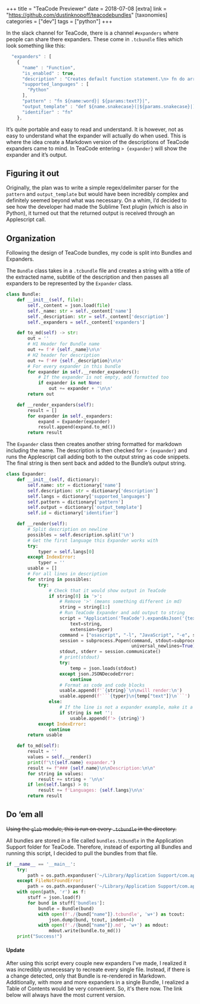 +++
title = "TeaCode Previewer"
date = 2018-07-08
[extra]
link = "https://github.com/dustinknopoff/teacodebundles"
[taxonomies]
categories = ["dev"]
tags = ["python"]
+++

In the slack channel for TeaCode, there is a channel `#expanders` where people can share there expanders. These come in `.tcbundle` files which look something like this:

```js
  "expanders" : [
    {
      "name" : "Function",
      "is_enabled" : true,
      "description" : "Creates default function statement.\n> fn do arr\n\n\n> fn do",
      "supported_languages" : [
        "Python"
      ],
      "pattern" : "fn ${name:word}| ${params:text?}|",
      "output_template" : "def ${name.snakecase}(|${params.snakecase}|):\n\t#",
      "identifier" : "fn"
    },
```

It’s quite portable and easy to read and understand. It is however, not as easy to understand what the expander will actually do when used. This is where the idea create a Markdown version of the descriptions of TeaCode expanders came to mind. In TeaCode entering `> {expander}` will show the expander and it’s output.

## Figuring it out

Originally, the plan was to write a simple regex/delimiter parser for the `pattern` and `output_template` but would have been incredibly complex and definitely seemed beyond what was necessary. On a whim, I’d decided to see how the developer had made the Sublime Text plugin (which is also in Python), it turned out that the returned output is received through an Applescript call.

## Organization

Following the design of TeaCode bundles, my code is split into Bundles and Expanders.

The `Bundle` class takes in a `.tcbundle` file and creates a string with a title of the extracted name, subtitle of the description and then passes all expanders to be represented by the `Expander` class.

```python
class Bundle:
    def __init__(self, file):
        self._content = json.load(file)
        self._name: str = self._content['name']
        self._description: str = self._content['description']
        self._expanders = self._content['expanders']

    def to_md(self) -> str:
        out = ''
        # H1 Header for Bundle name
        out += f'# {self._name}\n\n'
        # H2 header for description
        out += f'## {self._description}\n\n'
        # For every expander in this bundle
        for expander in self.__render_expanders():
            # If the expander is not empty, add formatted too
            if expander is not None:
                out += expander + '\n\n'
        return out

    def __render_expanders(self):
        result = []
        for expander in self._expanders:
            expand = Expander(expander)
            result.append(expand.to_md())
        return result
```

The `Expander` class then creates another string formatted for markdown including the name. The description is then checked for `> {expander}` and runs the Applescript call adding both to the output string as code snippets. The final string is then sent back and added to the Bundle’s output string.

````python
class Expander:
    def __init__(self, dictionary):
        self.name: str = dictionary['name']
        self.description: str = dictionary['description']
        self.langs = dictionary['supported_languages']
        self.pattern = dictionary['pattern']
        self.output = dictionary['output_template']
        self.id = dictionary['identifier']

    def __render(self):
        # Split description on newline
        possibles = self.description.split('\n')
        # Get the first language this Expander works with
        try:
            typer = self.langs[0]
        except IndexError:
            typer = ''
        usable = []
        # For all lines in description
        for string in possibles:
            try:
                # Check that it would show output in TeaCode
                if string[0] is '>':
                    # Remove '>' (means something different in md)
                    string = string[1:]
                    # Run TeaCode Expander and add output to string
                    script = "Application('TeaCode').expandAsJson('{text}', {{ 'extension': '{extension}' }})".format(
                        text=string,
                        extension=typer)
                    command = ["osascript", "-l", "JavaScript", "-e", script]
                    session = subprocess.Popen(command, stdout=subprocess.PIPE, stderr=subprocess.PIPE,
                                               universal_newlines=True)
                    stdout, stderr = session.communicate()
                    # print(stdout)
                    try:
                        temp = json.loads(stdout)
                    except json.JSONDecodeError:
                        continue
                    # Format as code and code blocks
                    usable.append(f'`{string}`\n\nwill render:\n')
                    usable.append(f'```{typer}\n{temp["text"]}\n```')
                else:
                    # If the line is not a expander example, make it a blockquote
                    if string is not '':
                        usable.append(f'> {string}')
            except IndexError:
                continue
        return usable

    def to_md(self):
        result = ''
        values = self.__render()
        print(f"\t{self.name} expander.")
        result += f"### {self.name}\n\nDescription:\n\n"
        for string in values:
            result += string + '\n\n'
        if len(self.langs) > 0:
            result += f'Languages: {self.langs}\n\n'
        return result
````

## Do ‘em all

~~Using the `glob` module, this is run on every `.tcbundle` in the directory.~~

All bundles are stored in a file called `bundles.tcbundle` in the Application Support folder for TeaCode. Therefore, instead of exporting all Bundles and running this script, I decided to pull the bundles from that file.

```python
if __name__ == '__main__':
    try:
        path = os.path.expanduser('~/Library/Application Support/com.apptorium.TeaCode-dm/bundles.tcbundles')
    except FileNotFoundError:
        path = os.path.expanduser('~/Library/Application Support/com.apptorium.TeaCode-setapp/bundles.tcbundles')
    with open(path, 'r') as f:
        stuff = json.load(f)
        for bund in stuff['bundles']:
            bundle = Bundle(bund)
            with open(f'./{bund["name"]}.tcbundle', 'w+') as tcout:
                json.dump(bund, tcout, indent=4)
            with open(f'./{bund["name"]}.md', 'w+') as mdout:
                mdout.write(bundle.to_md())
    print("Success!")
```

#### Update

After using this script every couple new expanders I've made, I realized it was incredibly unnecessary to recreate every single file. Instead, if there is a change detected, only that Bundle is re-rendered in Markdown. Additionally, with more and more expanders in a single Bundle, I realized a Table of Contents would be very convenient. So, it's there now. The link below will always have the most current version.
